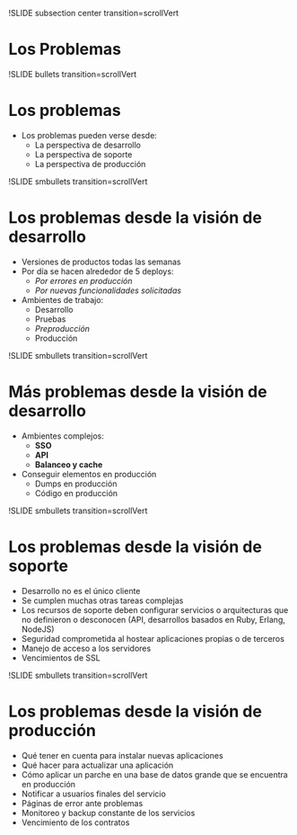 !SLIDE subsection center transition=scrollVert
# Los Problemas
!SLIDE bullets transition=scrollVert
# Los problemas

* Los problemas pueden verse desde:
  * La perspectiva de desarrollo
  * La perspectiva de soporte
  * La perspectiva de producción

!SLIDE smbullets transition=scrollVert
# Los problemas desde la visión de desarrollo

* Versiones de productos todas las semanas
* Por día se hacen alrededor de 5 deploys: 
  * *Por errores en producción*
  * *Por nuevas funcionalidades solicitadas*
* Ambientes de trabajo:
  * Desarrollo
  * Pruebas
  * *Preproducción*
  * Producción

!SLIDE smbullets transition=scrollVert

# Más problemas desde la visión de desarrollo
* Ambientes complejos:
  * **SSO** 
  * **API** 
  * **Balanceo y cache** 
* Conseguir elementos en producción
  * Dumps en producción
  * Código en producción

!SLIDE smbullets transition=scrollVert
# Los problemas desde la visión de soporte

* Desarrollo no es el único cliente
* Se cumplen muchas otras tareas complejas
* Los recursos de soporte deben configurar servicios o arquitecturas que no
  definieron o desconocen (API, desarrollos basados en Ruby, Erlang, NodeJS)
* Seguridad comprometida al hostear aplicaciones propias o de terceros
* Manejo de acceso a los servidores
* Vencimientos de SSL

!SLIDE smbullets transition=scrollVert

# Los problemas desde la visión de producción

* Qué tener en cuenta para instalar nuevas aplicaciones
* Qué hacer para actualizar una aplicación
* Cómo aplicar un parche en una base de datos grande que se encuentra en
  producción
* Notificar a usuarios finales del servicio
* Páginas de error ante problemas
* Monitoreo y backup constante de los servicios
* Vencimiento de los contratos

